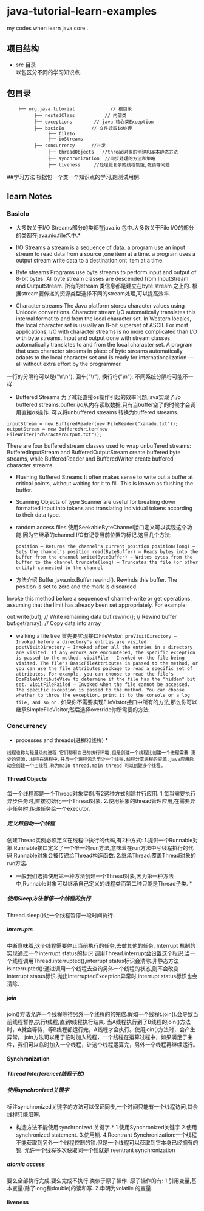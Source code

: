 # java-tutorial-learn-examples
my codes when learn java core  .

## 项目结构
- src 目录<br>
以包区分不同的学习知识点.<br>

## 包目录
        ├── org.java.tutorial             // 根目录
              ├── nestedClass           // 内部类
              ├── exceptions        // java 核心类Exception
              ├── basicIo          // 文件读取io处理
                   ├── fileIo
                   ├── ioStreams
              ├── concurrency      //并发
                   ├── threadObjects   //thread对象的创建和基本静态方法
                   ├── synchronization  //同步处理的方法和策略
                   ├── liveness     //处理更复杂的线程饥饿,死锁等问题
 
              
##学习方法
根据包一个类一个知识点的学习,跑测试用例.


## learn Notes
### BasicIo
* 大多数关于I/O Streams部分的类都在java.io 包中.大多数关于File I/O的部分的类都在java.nio.file包中.*

- I/O Streams
a stream is a sequence of data. a program use an input stream to read data from a source ,one item at a time.
a program uses a output stream write data to a destination,ont item at a time.

- Byte streams 
Programs use byte streams to perform input and output of 8-bit bytes. All byte stream classes are descended from InputStream and OutputStream.
所有的stream 类信息都是建立在byte stream 之上的.
根据stream要传递的资源类型选择不同的stream处理,可以提高效率.

- Character streams 
The Java platform stores character values using Unicode conventions. Character stream I/O automatically translates this internal format to and from the local character set. In Western locales, the local character set is usually an 8-bit superset of ASCII.
For most applications, I/O with character streams is no more complicated than I/O with byte streams. Input and output done with stream classes automatically translates to and from the local character set. A program that uses character streams in place of byte streams automatically adapts to the local character set and is ready for internationalization — all without extra effort by the programmer.


 一行的分隔符可以是("\r\n"), 回车("\r"), 换行符("\n"). 不同系统分隔符可能不一样.

- Buffered Streams
为了减轻直接os操作引起的效率问题,java实现了i/o buffered streams.buffer i/o从内存读取数据,只有当buffer空了的时候才会调用直接os操作.
可以将unbuffered streams 转换为buffered streams.
```
inputStream = new BufferedReader(new FileReader("xanadu.txt"));
outputStream = new BufferedWriter(new FileWriter("characteroutput.txt"));
```
There are four buffered stream classes used to wrap unbuffered streams: BufferedInputStream and BufferedOutputStream create buffered byte streams, while BufferedReader and BufferedWriter create buffered character streams.

- Flushing Buffered Streams
It often makes sense to write out a buffer at critical points, without waiting for it to fill. This is known as flushing the buffer.

- Scanning 
Objects of type Scanner are useful for breaking down formatted input into tokens and translating individual tokens according to their data type.

- random access files 
使用SeekableByteChannel接口定义可以实现这个功能.因为它继承的channel I/O有记录当前位置的标记.这里几个方法:

   `` position – Returns the channel's current position
    position(long) – Sets the channel's position
    read(ByteBuffer) – Reads bytes into the buffer from the channel
    write(ByteBuffer) – Writes bytes from the buffer to the channel
    truncate(long) – Truncates the file (or other entity) connected to the channel
  ``  
    
- 方法介绍:Buffer java.nio.Buffer.rewind().
Rewinds this buffer. The position is set to zero and the mark is discarded. 

Invoke this method before a sequence of channel-write or get operations, assuming that the limit has already been set appropriately. For example: 

 out.write(buf);    // Write remaining data
 buf.rewind();      // Rewind buffer
 buf.get(array);    // Copy data into array

- walking a file tree
首先要实现接口FileVistor:
``
    preVisitDirectory – Invoked before a directory's entries are visited.
    postVisitDirectory – Invoked after all the entries in a directory are visited. If any errors are encountered, the specific exception is passed to the method.
    visitFile – Invoked on the file being visited. The file's BasicFileAttributes is passed to the method, or you can use the file attributes package to read a specific set of attributes. For example, you can choose to read the file's DosFileAttributeView to determine if the file has the "hidden" bit set.
    visitFileFailed – Invoked when the file cannot be accessed. The specific exception is passed to the method. You can choose whether to throw the exception, print it to the console or a log file, and so on.
``
如果你不需要实现FileVistor接口中所有的方法,那么你可以继承SimpleFileVisitor,然后选择override你所需要的方法.

    
### Concurrency
* processes and threads(进程和线程) *
```
线程也称为轻量级的进程.它们都有自己的执行环境.但是创建一个线程比创建一个进程需要 更少的资源..线程在进程中,并且一个进程包含至少一个线程.线程分享进程的资源.java应用启动会创建一个主线程,称为main thread.main thread 可以创建多个线程.

```
#### Thread Objects
每一个线程都是一个Thread对象实例.有2这种方式创建并行应用.
1.每当需要执行异步任务时,直接初始化一个Thread对象.
2.使用抽象的thread管理应用,在需要异步任务时,传递任务给一个executor.

##### 定义和启动一个线程
创建Thread实例必须定义在线程中执行的代码,有2种方式:
1.提供一个Runnable对象.Runnable接口定义了一个唯一的run方法,意味着在run方法中写线程执行的代码.Runnable对象会被传递给Thread构造函数.
2.继承Thread.覆盖Thread对象的run方法.
* 一般我们选择使用第一种方法创建一个Thread对象,因为第一种方法中,Runnable对象可以继承自己定义的线程类而第二种只能是Thread子类. * 

##### 使用Sleep方法暂停一个线程的执行
Thread.sleep()让一个线程暂停一段时间执行.

##### Interrupts
中断意味着,这个线程需要停止当前执行的任务,去做其他的任务.
Interrupt 机制的实现通过一个interrupt status的标识.调用Thread.interrupt会设置这个标识.当一个线程调用Thread.interrupted(),interrupt status标识会清除.非静态方法isInterrupted():通过调用一个线程去查询另外一个线程的状态,则不会改变interrupt status标识.抛出InterruptedException异常时,interrupt status标识也会清除.

##### join
join()方法允许一个线程等待另外一个线程的的完成.假如一个线程t.join().会导致当前线程暂停,执行t线程,直到t线程执行结束.
当A线程执行到了B线程的join()方法时，A就会等待，等B线程都运行完，A线程才会执行。使用join()方法时，会产生异常。
join方法可以用于临时加入线程，一个线程在运算过程中，如果满足于条件，我们可以临时加入一个线程，让这个线程运算完，另外一个线程再继续运行。

#### Synchronization
##### Thread Interference(线程干扰)
##### 使用synchronized关键字
标注synchronized关键字的方法可以保证同步,一个时间只能有一个线程访问,其余线程只能阻塞.
* 构造方法不能使用synchronized 关键字.*
1.使用Synchronized关键字
2.使用synchronized statement.
3.使用锁.
4.Reentrant Synchronization:一个线程不能获取到另外一个线程控制的锁.但是一个线程可以获取到它本身已经拥有的锁.
允许一个线程多次获取同一个锁就是 reentrant synchronization

##### atomic access
要么全部执行完成,要么完成不执行.类似于原子操作.
原子操作的有:
1.引用变量,基本变量(除了long和double)的读和写.
2.申明为volatile 的变量.

#### liveness

